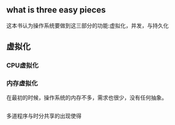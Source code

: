 ## what is three easy pieces
这本书认为操作系统要做到这三部分的功能:虚拟化，并发，与持久化
## 虚拟化
### CPU虚拟化

### 内存虚拟化

在最初的时候，操作系统的内存不多，需求也很少，没有任何抽象。

``` mermaid
```

多道程序与时分共享的出现使得
